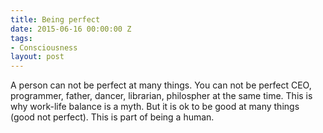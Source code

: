 ```yaml
---
title: Being perfect
date: 2015-06-16 00:00:00 Z
tags:
- Consciousness
layout: post
---
```


A person can not be perfect at many things. You can not be perfect CEO, programmer, father, dancer,
librarian, philospher at the same time. This is why work-life balance is a myth.
But it is ok to be good at many things (good not perfect). This is part of being a human.
